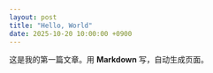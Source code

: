 ```yaml
---
layout: post
title: "Hello, World"
date: 2025-10-20 10:00:00 +0900
---
```


这是我的第一篇文章。用 **Markdown** 写，自动生成页面。
